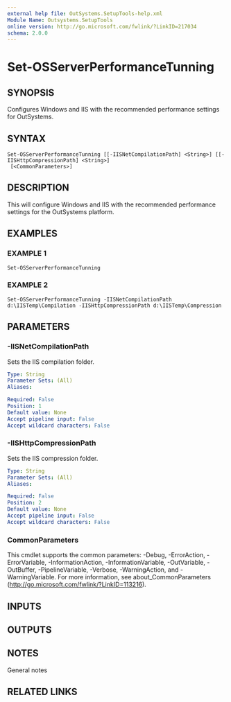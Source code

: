 ```yaml
---
external help file: OutSystems.SetupTools-help.xml
Module Name: Outsystems.SetupTools
online version: http://go.microsoft.com/fwlink/?LinkID=217034
schema: 2.0.0
---
```


# Set-OSServerPerformanceTunning

## SYNOPSIS
Configures Windows and IIS with the recommended performance settings for OutSystems.

## SYNTAX

```
Set-OSServerPerformanceTunning [[-IISNetCompilationPath] <String>] [[-IISHttpCompressionPath] <String>]
 [<CommonParameters>]
```

## DESCRIPTION
This will configure Windows and IIS with the recommended performance settings for the OutSystems platform.

## EXAMPLES

### EXAMPLE 1
```
Set-OSServerPerformanceTunning
```

### EXAMPLE 2
```
Set-OSServerPerformanceTunning -IISNetCompilationPath d:\IISTemp\Compilation -IISHttpCompressionPath d:\IISTemp\Compression
```

## PARAMETERS

### -IISNetCompilationPath
Sets the IIS compilation folder.

```yaml
Type: String
Parameter Sets: (All)
Aliases:

Required: False
Position: 1
Default value: None
Accept pipeline input: False
Accept wildcard characters: False
```

### -IISHttpCompressionPath
Sets the IIS compression folder.

```yaml
Type: String
Parameter Sets: (All)
Aliases:

Required: False
Position: 2
Default value: None
Accept pipeline input: False
Accept wildcard characters: False
```

### CommonParameters
This cmdlet supports the common parameters: -Debug, -ErrorAction, -ErrorVariable, -InformationAction, -InformationVariable, -OutVariable, -OutBuffer, -PipelineVariable, -Verbose, -WarningAction, and -WarningVariable.
For more information, see about_CommonParameters (http://go.microsoft.com/fwlink/?LinkID=113216).

## INPUTS

## OUTPUTS

## NOTES
General notes

## RELATED LINKS
